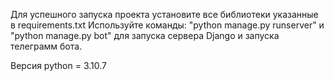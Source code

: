 Для успешного запуска проекта установите все библиотеки 
указанные в requirements.txt Используйте команды: 
"python manage.py runserver" и "python manage.py bot" 
для запуска сервера Django и запуска телеграмм бота.

Версия python = 3.10.7